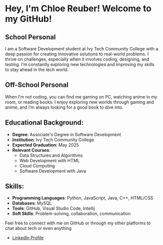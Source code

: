# Hey, I'm Chloe Reuber! Welcome to my GitHub!

## School Personal
I am a Software Development student at Ivy Tech Community College with a deep passion for creating innovative solutions to real-world problems. I thrive on challenges, especially when it involves coding, designing, and testing. I’m constantly exploring new technologies and improving my skills to stay ahead in the tech world.

## Off-School Personal
When I’m not coding, you can find me gaming on PC, watching anime in my room, or reading books. I enjoy exploring new worlds through gaming and anime, and I’m always looking for a good book to dive into.


## Educational Background:
- **Degree**: Associate's Degree in Software Development
- **Institution**: Ivy Tech Community College
- **Expected Graduation**: May 2025
- **Relevant Courses**:
  - Data Structures and Algorithms
  - Web Development with HTML
  - Cloud Computing
  - Software Development with Java

## Skills:
- **Programming Languages**: Python, JavaScript, Java, C++, HTML/CSS
- **Databases**: MySQL
- **Tools**: GitHub, Visual Studio Code, Intellij
- **Soft Skills**: Problem-solving, collaboration, communication

Feel free to connect with me on GitHub or through my other platforms to chat about tech or even anything
- [LinkedIn Profile](https://www.linkedin.com/in/chloe-reuber-a28a69296/)
